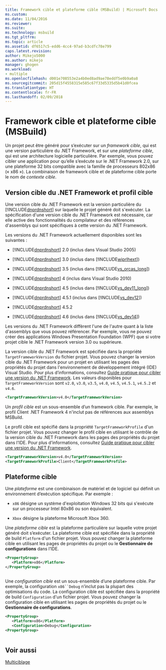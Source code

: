 ```yaml
---
title: Framework cible et plateforme cible (MSBuild) | Microsoft Docs
ms.custom: 
ms.date: 11/04/2016
ms.reviewer: 
ms.suite: 
ms.technology: msbuild
ms.tgt_pltfrm: 
ms.topic: article
ms.assetid: df6517c5-edd6-4cc4-97ad-b3cdfc78e799
caps.latest.revision: 
author: Mikejo5000
ms.author: mikejo
manager: ghogen
ms.workload:
- multiple
ms.openlocfilehash: d001e708553e2a4b0ed8ad9ae78eddf5e0b9a0a8
ms.sourcegitcommit: 205d15f4558315e585c67f33d5335d5b41d0fcea
ms.translationtype: HT
ms.contentlocale: fr-FR
ms.lasthandoff: 02/09/2018
---
```

# <a name="msbuild-target-framework-and-target-platform"></a>Framework cible et plateforme cible (MSBuild)
Un projet peut être généré pour s’exécuter sur un *framework cible*, qui est une version particulière du .NET Framework, et sur une *plateforme cible*, qui est une architecture logicielle particulière.  Par exemple, vous pouvez cibler une application pour qu’elle s’exécute sur le .NET Framework 2.0, sur une plateforme 32 bits compatible avec la famille de processeurs 802x86 (« x86 »). La combinaison de framework cible et de plateforme cible porte le nom de *contexte cible*.  
  
## <a name="target-framework-and-profile"></a>Version cible du .NET Framework et profil cible  
 Une version cible du .NET Framework est la version particulière du [!INCLUDE[dnprdnshort](../code-quality/includes/dnprdnshort_md.md)] sur laquelle le projet généré doit s'exécuter. La spécification d'une version cible du .NET Framework est nécessaire, car elle active des fonctionnalités du compilateur et des références d'assemblys qui sont spécifiques à cette version du .NET Framework.  
  
 Les versions du .NET Framework actuellement disponibles sont les suivantes :  
  
-   [!INCLUDE[dnprdnshort](../code-quality/includes/dnprdnshort_md.md)] 2.0 (inclus dans Visual Studio 2005)  
  
-   [!INCLUDE[dnprdnshort](../code-quality/includes/dnprdnshort_md.md)] 3.0 (inclus dans [!INCLUDE[wiprlhext](../debugger/includes/wiprlhext_md.md)])  
  
-   [!INCLUDE[dnprdnshort](../code-quality/includes/dnprdnshort_md.md)] 3.5 (inclus dans [!INCLUDE[vs_orcas_long](../debugger/includes/vs_orcas_long_md.md)])  
  
-   [!INCLUDE[dnprdnshort](../code-quality/includes/dnprdnshort_md.md)] 4 (inclus dans Visual Studio 2010)  
  
-   [!INCLUDE[dnprdnshort](../code-quality/includes/dnprdnshort_md.md)] 4.5 (inclus dans [!INCLUDE[vs_dev11_long](../data-tools/includes/vs_dev11_long_md.md)])  
  
-   [!INCLUDE[dnprdnshort](../code-quality/includes/dnprdnshort_md.md)] 4.5.1 (inclus dans [!INCLUDE[vs_dev12](../extensibility/includes/vs_dev12_md.md)])  
  
-   [!INCLUDE[dnprdnshort](../code-quality/includes/dnprdnshort_md.md)] 4.5.2  
  
-   [!INCLUDE[dnprdnshort](../code-quality/includes/dnprdnshort_md.md)] 4.6 (inclus dans [!INCLUDE[vs_dev14](../misc/includes/vs_dev14_md.md)])  
  
 Les versions du .NET Framework diffèrent l'une de l'autre quant à la liste d'assemblys que vous pouvez référencer. Par exemple, vous ne pouvez créer des applications Windows Presentation Foundation (WPF) que si votre projet cible le .NET Framework version 3.0 ou supérieure.  
  
 La version cible du .NET Framework est spécifiée dans la propriété `TargetFrameworkVersion` du fichier projet. Vous pouvez changer la version cible du .NET Framework pour un projet en utilisant les pages des propriétés du projet dans l'environnement de développement intégré (IDE) Visual Studio. Pour plus d’informations, consultez [Guide pratique pour cibler une version du .NET Framework](../ide/how-to-target-a-version-of-the-dotnet-framework.md). Les valeurs disponibles pour `TargetFrameworkVersion` sont `v2.0`, `v3.0`, `v3.5`, `v4.0`, `v4.5`, `v4.5.1`, `v4.5.2` et `v4.6`.  
  
```xml  
<TargetFrameworkVersion>v4.0</TargetFrameworkVersion>  
```  
  
 Un *profil cible* est un sous-ensemble d’un framework cible. Par exemple, le profil Client .NET Framework 4 n'inclut pas de références aux assemblys MSBuild.  
  
 Le profil cible est spécifié dans la propriété `TargetFrameworkProfile` d'un fichier projet. Vous pouvez changer le profil cible en utilisant le contrôle de la version cible du .NET Framework dans les pages des propriétés du projet dans l'IDE. Pour plus d’informations, consultez [Guide pratique pour cibler une version du .NET Framework](../ide/how-to-target-a-version-of-the-dotnet-framework.md).  
  
```xml  
<TargetFrameworkVersion>v4.0</TargetFrameworkVersion>  
<TargetFrameworkProfile>Client</TargetFrameworkProfile>  
```  
  
## <a name="target-platform"></a>Plateforme cible  
 Une *plateforme* est une combinaison de matériel et de logiciel qui définit un environnement d’exécution spécifique. Par exemple :  
  
-   `x86` désigne un système d'exploitation Windows 32 bits qui s'exécute sur un processeur Intel 80x86 ou son équivalent.  
  
-   `Xbox` désigne la plateforme Microsoft Xbox 360.  
  
 Une *plateforme cible* est la plateforme particulière sur laquelle votre projet généré doit s’exécuter. La plateforme cible est spécifiée dans la propriété de build `Platform` d'un fichier projet. Vous pouvez changer la plateforme cible en utilisant les pages de propriétés du projet ou le **Gestionnaire de configurations** dans l’IDE.  
  
```xml  
<PropertyGroup>  
   <Platform>x86</Platform>  
</PropertyGroup>  
  
```  
  
 Une *configuration cible* est un sous-ensemble d’une plateforme cible. Par exemple, la configuration `x86``Debug` n’inclut pas la plupart des optimisations du code. La configuration cible est spécifiée dans la propriété de build `Configuration` d'un fichier projet. Vous pouvez changer la configuration cible en utilisant les pages de propriétés du projet ou le **Gestionnaire de configurations**.  
  
```xml  
<PropertyGroup>  
   <Platform>x86</Platform>  
   <Configuration>Debug</Configuration>  
<PropertyGroup>  
  
```  
  
## <a name="see-also"></a>Voir aussi  
 [Multiciblage](../msbuild/msbuild-multitargeting-overview.md)